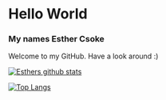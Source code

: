 # Hello World

### My names Esther Csoke

Welcome to my GitHub. Have a look around :)

[![Esthers github stats](https://github-readme-stats.vercel.app/api?username=esthercsoke&theme=buefy&count_private=true&include_all_commits=true)](https://github.com/esthercsoke/)

[![Top Langs](https://github-readme-stats.vercel.app/api/top-langs/?username=esthercsoke&layout=compact&theme=buefy)](https://github.com/esthercsoke/)
